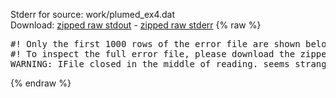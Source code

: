 Stderr for source:  work/plumed_ex4.dat   
Download: [zipped raw stdout](plumed_ex4.dat.plumed.stdout.txt.zip) - [zipped raw stderr](plumed_ex4.dat.plumed.stderr.txt.zip) 
{% raw %}
<pre>
#! Only the first 1000 rows of the error file are shown below
#! To inspect the full error file, please download the zipped raw stderr file above
WARNING: IFile closed in the middle of reading. seems strange!
</pre>
{% endraw %}
